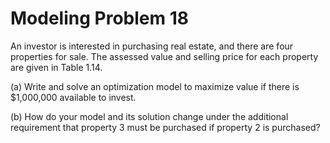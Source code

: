 # Modeling Problem 18
An investor is interested in purchasing real estate, and there are four properties for sale. The assessed value and selling price for each property are given in Table 1.14.

(a) Write and solve an optimization model to maximize value if there is $1,000,000 available to invest.

(b) How do your model and its solution change under the additional requirement that property 3 must be purchased if property 2 is purchased?
